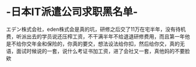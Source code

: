 # -日本IT派遣公司求职黑名单-
エデン株式会社，eden株式会是真的坑，研修之后交了11万在宅半年，没有待机费，听派出去的学员说还压榨工资，不干满半年不给退退研修费用，而且第一年他是不给你交年金和保险的，你真的要交，想法设法给你扣，然后给你交，真的无语，面试时候说的一套，说什么考证书加工资，进了会社又一套，真他妈的不要脸欸
